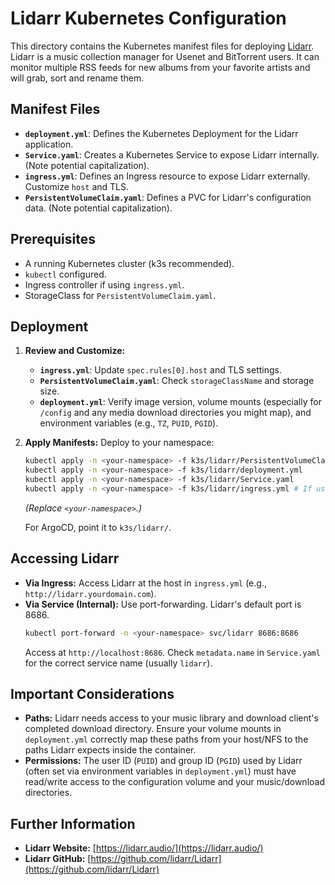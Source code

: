 # Lidarr Kubernetes Configuration

This directory contains the Kubernetes manifest files for deploying [Lidarr](https://lidarr.audio/). Lidarr is a music collection manager for Usenet and BitTorrent users. It can monitor multiple RSS feeds for new albums from your favorite artists and will grab, sort and rename them.

## Manifest Files

- **`deployment.yml`**: Defines the Kubernetes Deployment for the Lidarr application.
- **`Service.yaml`**: Creates a Kubernetes Service to expose Lidarr internally. (Note potential capitalization).
- **`ingress.yml`**: Defines an Ingress resource to expose Lidarr externally. Customize `host` and TLS.
- **`PersistentVolumeClaim.yaml`**: Defines a PVC for Lidarr's configuration data. (Note potential capitalization).

## Prerequisites

- A running Kubernetes cluster (k3s recommended).
- `kubectl` configured.
- Ingress controller if using `ingress.yml`.
- StorageClass for `PersistentVolumeClaim.yaml`.

## Deployment

1.  **Review and Customize:**
    - **`ingress.yml`**: Update `spec.rules[0].host` and TLS settings.
    - **`PersistentVolumeClaim.yaml`**: Check `storageClassName` and storage size.
    - **`deployment.yml`**: Verify image version, volume mounts (especially for `/config` and any media download directories you might map), and environment variables (e.g., `TZ`, `PUID`, `PGID`).

2.  **Apply Manifests:**
    Deploy to your namespace:
    ```bash
    kubectl apply -n <your-namespace> -f k3s/lidarr/PersistentVolumeClaim.yaml
    kubectl apply -n <your-namespace> -f k3s/lidarr/deployment.yml
    kubectl apply -n <your-namespace> -f k3s/lidarr/Service.yaml
    kubectl apply -n <your-namespace> -f k3s/lidarr/ingress.yml # If using Ingress
    ```
    *(Replace `<your-namespace>`.)*

    For ArgoCD, point it to `k3s/lidarr/`.

## Accessing Lidarr

-   **Via Ingress:** Access Lidarr at the host in `ingress.yml` (e.g., `http://lidarr.yourdomain.com`).
-   **Via Service (Internal):** Use port-forwarding. Lidarr's default port is 8686.
    ```bash
    kubectl port-forward -n <your-namespace> svc/lidarr 8686:8686
    ```
    Access at `http://localhost:8686`. Check `metadata.name` in `Service.yaml` for the correct service name (usually `lidarr`).

## Important Considerations

-   **Paths:** Lidarr needs access to your music library and download client's completed download directory. Ensure your volume mounts in `deployment.yml` correctly map these paths from your host/NFS to the paths Lidarr expects inside the container.
-   **Permissions:** The user ID (`PUID`) and group ID (`PGID`) used by Lidarr (often set via environment variables in `deployment.yml`) must have read/write access to the configuration volume and your music/download directories.

## Further Information

-   **Lidarr Website:** [https://lidarr.audio/](https://lidarr.audio/)
-   **Lidarr GitHub:** [https://github.com/lidarr/Lidarr](https://github.com/lidarr/Lidarr)
